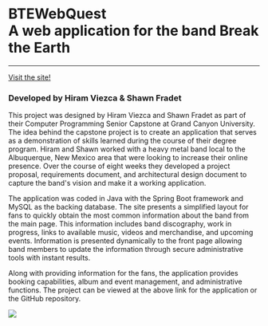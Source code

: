 # BTEWebQuest<br>A web application for the band Break the Earth

***

[Visit the site!](https://breaktheearth.herokuapp.com/)

### Developed by Hiram Viezca & Shawn Fradet

<p>This project was designed by Hiram Viezca and Shawn Fradet as part of their Computer Programming
                        Senior Capstone at Grand Canyon University. The idea behind the capstone project is to create
                        an application that serves as a demonstration of skills learned during the course of their
                        degree program. Hiram and Shawn worked with a heavy metal band local to the Albuquerque, New
                        Mexico area that were looking to increase their online presence. Over the course of eight weeks
                        they developed a project proposal, requirements document, and architectural design document to
                        capture the band's vision and make it a working application.
                    </p>
                    <p>
                        The application was coded in Java with the Spring Boot framework and MySQL as the backing
                        database.
                        The site presents a simplified layout for fans to quickly obtain the most common information
                        about the band from the main page. This information includes band discography, work in progress,
                        links to available music, videos and merchandise, and upcoming events. Information is presented
                        dynamically to the front page allowing band members to update the information through secure
                        administrative tools with instant results.
                    </p>
                    <p>
                        Along with providing information for the fans, the application provides booking capabilities,
                        album and event management, and administrative functions. The project can be viewed at the above
                        link for the application or the GitHub repository.
                    </p>

![](https://github.com/hviezca/BTEWebQuest/blob/main/BTEWebQuest/src/main/resources/static/images/breaktheearth.png)
